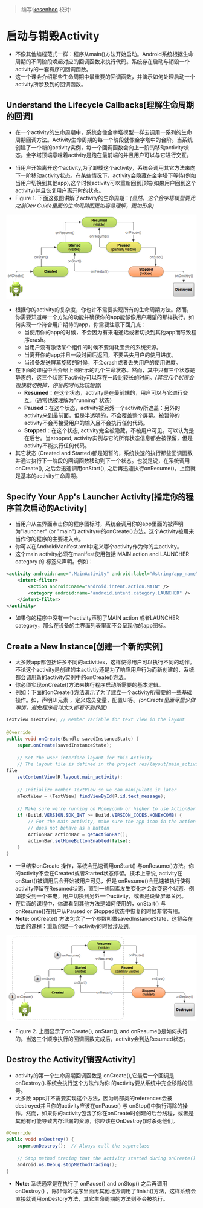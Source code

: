 > 编写:[kesenhoo](https://github.com/kesenhoo)
> 校对:

# 启动与销毁Activity
* 不像其他编程范式一样：程序从main()方法开始启动。Android系统根据生命周期的不同阶段唤起对应的回调函数来执行代码。系统存在启动与销毁一个activity的一套有序的回调函数。
* 这一个课会介绍那些生命周期中最重要的回调函数，并演示如何处理启动一个activity所涉及到的回调函数。

## Understand the Lifecycle Callbacks[理解生命周期的回调]
* 在一个activity的生命周期中，系统会像金字塔模型一样去调用一系列的生命周期回调方法。Activity生命周期的每一个阶段就像金字塔中的台阶。当系统创建了一个新的activity实例，每一个回调函数会向上一阶的移动activity状态。金字塔顶端意味着activity是跑在最前端的并且用户可以与它进行交互。
<!-- more -->
* 当用户开始离开这个activity,为了卸载这个activity，系统会调用其它方法来向下一阶移动activity状态。在某些情况下，activity会隐藏在金字塔下等待(例如当用户切换到其他app),这个时候activity可以重新回到顶端(如果用户回到这个activity)并且恢复用户离开时的状态。
* Figure 1. 下面这张图讲解了activity的生命周期：*(显然，这个金字塔模型要比之前Dev Guide里面的生命周期图更加容易理解，更加形象)*

![basic-lifecycle](/images/articles/basic-lifecycle.png)

* 根据你的activity的复杂度，你也许不需要实现所有的生命周期方法。然而，你需要知道每一个方法的功能并确保你的app能够像用户期望的那样执行。如何实现一个符合用户期待的app，你需要注意下面几点：
  * 当使用你的app的时候，不会因为有来电通话或者切换到其他app而导致程序crash。
  * 当用户没有激活某个组件的时候不要消耗宝贵的系统资源。
  * 当离开你的app并且一段时间后返回，不要丢失用户的使用进度。
  * 当设备发送屏幕旋转的时候，不会crash或者丢失用户的使用进度。
* 在下面的课程中会介绍上图所示的几个生命状态。然而，其中只有三个状态是静态的，这三个状态下activity可以存在一段比较长的时间。*(其它几个状态会很快就切换掉，停留的时间比较短暂)*
  * **Resumed**：在这个状态，activity是在最前端的，用户可以与它进行交互。(通常也被理解为"running" 状态)
  * **Paused**：在这个状态，activity被另外一个activity所遮盖：另外的activity来到最前面，但是半透明的，不会覆盖整个屏幕。被暂停的activity不会再接受用户的输入且不会执行任何代码。
  * **Stopped**：在这个状态, activity完全被隐藏，不被用户可见。可以认为是在后台。当stopped, activity实例与它的所有状态信息都会被保留，但是activity不能执行任何代码。
* 其它状态 (Created and Started)都是短暂的，系统快速的执行那些回调函数并通过执行下一阶段的回调函数移动到下一个状态。也就是说，在系统调用onCreate(), 之后会迅速调用onStart(), 之后再迅速执行onResume()。上面就是基本的activity生命周期。

## Specify Your App's Launcher Activity[指定你的程序首次启动的Activity]
* 当用户从主界面点击你的程序图标时，系统会调用你的app里面的被声明为"launcher" (or "main") activity中的onCreate()方法。这个Activity被用来当作你的程序的主要进入点。
* 你可以在AndroidManifest.xml中定义哪个activity作为你的主activity。
* 这个main activity必须在manifest使用包括 MAIN action and LAUNCHER category 的 <intent-filter> 标签来声明。例如：

```xml
<activity android:name=".MainActivity" android:label="@string/app_name">
    <intent-filter>
        <action android:name="android.intent.action.MAIN" />
        <category android:name="android.intent.category.LAUNCHER" />
    </intent-filter>
</activity>
```

* 如果你的程序中没有一个activity声明了MAIN action 或者LAUNCHER category，那么在设备的主界面列表里面不会呈现你的app图标。

## Create a New Instance[创建一个新的实例]
* 大多数app都包括许多不同的activities，这样使得用户可以执行不同的动作。不论这个activity是创建的主activtiy还是为了响应用户行为而新创建的，系统都会调用新的activity实例中的onCreate()方法。
* 你必须实现onCreate()方法来执行程序启动所需要的基本逻辑。
* 例如：下面的onCreate()方法演示了为了建立一个activity所需要的一些基础操作。如，声明UI元素 ，定义成员变量，配置UI等。*(onCreate里面尽量少做事情，避免程序启动太久都看不到界面)*

```java
TextView mTextView; // Member variable for text view in the layout

@Override
public void onCreate(Bundle savedInstanceState) {
    super.onCreate(savedInstanceState);

    // Set the user interface layout for this Activity
    // The layout file is defined in the project res/layout/main_activity.xml
file
    setContentView(R.layout.main_activity);

    // Initialize member TextView so we can manipulate it later
    mTextView = (TextView) findViewById(R.id.text_message);

    // Make sure we're running on Honeycomb or higher to use ActionBar APIs
    if (Build.VERSION.SDK_INT >= Build.VERSION_CODES.HONEYCOMB) {
        // For the main activity, make sure the app icon in the action bar
        // does not behave as a button
        ActionBar actionBar = getActionBar();
        actionBar.setHomeButtonEnabled(false);
    }
}
```

* 一旦结束onCreate 操作，系统会迅速调用onStart() 与onResume()方法。你的activity不会在Created或者Started状态停留。技术上来说, activity在onStart()被调用后会开始被用户可见，但是 onResume()会迅速被执行使得activity停留在Resumed状态，直到一些因素发生变化才会改变这个状态。例如接受到一个来电，用户切换到另外一个activity，或者是设备屏幕关闭。
* 在后面的课程中，你讲看到其他方法是如何使用的，onStart() 与 onResume()在用户从Paused or Stopped状态中恢复的时候非常有用。
* **Note:** onCreate() 方法包含了一个参数叫做savedInstanceState，这将会在后面的课程：重新创建一个activity的时候涉及到。

![basic_lifecycle-create](/images/articles/basic-lifecycle-create.png)

* Figure 2. 上图显示了onCreate(), onStart(), and onResume()是如何执行的。当这三个顺序执行的回调函数完成后，activity会到达Resumed状态。

## Destroy the Activity[销毁Activity]
* activity的第一个生命周期回调函数是 onCreate(),它最后一个回调是 onDestroy().系统会执行这个方法作为你 的activity要从系统中完全移除的信号。
* 大多数 apps并不需要实现这个方法，因为局部类的references会被destroyed并且你的activity应该在onPause() 与 onStop()中执行清除的操作。然而，如果你的activity包含了你在onCreate时创建的后台线程，或者是其他有可能导致内存泄漏的资源，你应该在OnDestroy()时杀死他们。

```java
@Override
public void onDestroy() {
    super.onDestroy();  // Always call the superclass

    // Stop method tracing that the activity started during onCreate()
    android.os.Debug.stopMethodTracing();
}
```

* **Note:** 系统通常是在执行了 onPause() and onStop() 之后再调用onDestroy() ，除非你的程序里面再其他地方调用了finish()方法，这样系统会直接就调用onDestory方法，其它生命周期的方法则不会被执行。
